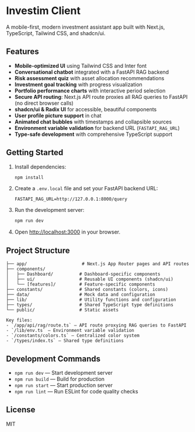 # Investim Client

A mobile-first, modern investment assistant app built with Next.js, TypeScript, Tailwind CSS, and shadcn/ui.

## Features
- **Mobile-optimized UI** using Tailwind CSS and Inter font
- **Conversational chatbot** integrated with a FastAPI RAG backend
- **Risk assessment quiz** with asset allocation recommendations
- **Investment goal tracking** with progress visualization
- **Portfolio performance charts** with interactive period selection
- **Secure API routing**: Next.js API route proxies all RAG queries to FastAPI (no direct browser calls)
- **shadcn/ui & Radix UI** for accessible, beautiful components
- **User profile picture support** in chat
- **Animated chat bubbles** with timestamps and collapsible sources
- **Environment variable validation** for backend URL (`FASTAPI_RAG_URL`)
- **Type-safe development** with comprehensive TypeScript support

## Getting Started
1. Install dependencies:
   ```sh
   npm install
   ```
2. Create a `.env.local` file and set your FastAPI backend URL:
   ```env
   FASTAPI_RAG_URL=http://127.0.0.1:8000/query
   ```
3. Run the development server:
   ```sh
   npm run dev
   ```
4. Open [http://localhost:3000](http://localhost:3000) in your browser.

## Project Structure
```
├── app/                     # Next.js App Router pages and API routes
├── components/
│   ├── Dashboard/          # Dashboard-specific components
│   ├── ui/                 # Reusable UI components (shadcn/ui)
│   └── [features]/         # Feature-specific components
├── constants/              # Shared constants (colors, icons)
├── data/                   # Mock data and configuration
├── lib/                    # Utility functions and configuration
├── types/                  # Shared TypeScript type definitions
└── public/                 # Static assets

Key files:
- `/app/api/rag/route.ts` — API route proxying RAG queries to FastAPI
- `/lib/env.ts` — Environment variable validation
- `/constants/colors.ts` — Centralized color system
- `/types/index.ts` — Shared type definitions
```

## Development Commands
- `npm run dev` — Start development server
- `npm run build` — Build for production
- `npm run start` — Start production server
- `npm run lint` — Run ESLint for code quality checks


## License
MIT
